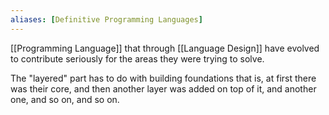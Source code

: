 ```yaml
---
aliases: [Definitive Programming Languages]
---
```


[[Programming Language]] that through [[Language Design]] have evolved to contribute seriously for the areas they were trying to solve.

The "layered" part has to do with building foundations that is, at first there was their core, and then another layer was added on top of it, and another one, and so on, and so on.